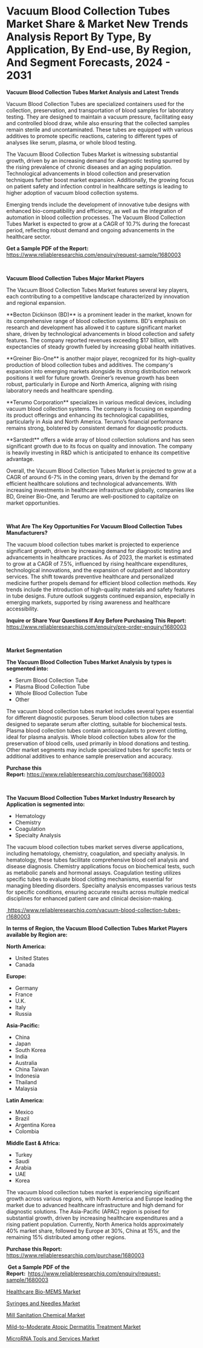 <p><h1>Vacuum Blood Collection Tubes Market Share & Market New Trends Analysis Report By Type, By Application, By End-use, By Region, And Segment Forecasts, 2024 - 2031</h1></p><p><strong>Vacuum Blood Collection Tubes Market Analysis and Latest Trends</strong></p>
<p><p>Vacuum Blood Collection Tubes are specialized containers used for the collection, preservation, and transportation of blood samples for laboratory testing. They are designed to maintain a vacuum pressure, facilitating easy and controlled blood draw, while also ensuring that the collected samples remain sterile and uncontaminated. These tubes are equipped with various additives to promote specific reactions, catering to different types of analyses like serum, plasma, or whole blood testing.</p><p>The Vacuum Blood Collection Tubes Market is witnessing substantial growth, driven by an increasing demand for diagnostic testing spurred by the rising prevalence of chronic diseases and an aging population. Technological advancements in blood collection and preservation techniques further boost market expansion. Additionally, the growing focus on patient safety and infection control in healthcare settings is leading to higher adoption of vacuum blood collection systems.</p><p>Emerging trends include the development of innovative tube designs with enhanced bio-compatibility and efficiency, as well as the integration of automation in blood collection processes. The Vacuum Blood Collection Tubes Market is expected to grow at a CAGR of 10.7% during the forecast period, reflecting robust demand and ongoing advancements in the healthcare sector.</p></p>
<p><strong>Get a Sample PDF of the Report:&nbsp;</strong> <a href="https://www.reliableresearchiq.com/enquiry/request-sample/1680003?utm_campaign=1088&utm_medium=2&utm_source=Github&utm_content=ia&utm_term=14102024&utm_id=vacuum-blood-collection-tubes">https://www.reliableresearchiq.com/enquiry/request-sample/1680003</a></p>
<p>&nbsp;</p>
<p><strong>Vacuum Blood Collection Tubes Major Market Players</strong></p>
<p><p>The Vacuum Blood Collection Tubes Market features several key players, each contributing to a competitive landscape characterized by innovation and regional expansion. </p><p>**Becton Dickinson (BD)** is a prominent leader in the market, known for its comprehensive range of blood collection systems. BD's emphasis on research and development has allowed it to capture significant market share, driven by technological advancements in blood collection and safety features. The company reported revenues exceeding $17 billion, with expectancies of steady growth fueled by increasing global health initiatives.</p><p>**Greiner Bio-One** is another major player, recognized for its high-quality production of blood collection tubes and additives. The company's expansion into emerging markets alongside its strong distribution network positions it well for future growth. Greiner’s revenue growth has been robust, particularly in Europe and North America, aligning with rising laboratory needs and healthcare spending.</p><p>**Terumo Corporation** specializes in various medical devices, including vacuum blood collection systems. The company is focusing on expanding its product offerings and enhancing its technological capabilities, particularly in Asia and North America. Terumo’s financial performance remains strong, bolstered by consistent demand for diagnostic products.</p><p>**Sarstedt** offers a wide array of blood collection solutions and has seen significant growth due to its focus on quality and innovation. The company is heavily investing in R&D which is anticipated to enhance its competitive advantage. </p><p>Overall, the Vacuum Blood Collection Tubes Market is projected to grow at a CAGR of around 6-7% in the coming years, driven by the demand for efficient healthcare solutions and technological advancements. With increasing investments in healthcare infrastructure globally, companies like BD, Greiner Bio-One, and Terumo are well-positioned to capitalize on market opportunities.</p></p>
<p>&nbsp;</p>
<p><strong>What Are The Key Opportunities For Vacuum Blood Collection Tubes Manufacturers?</strong></p>
<p><p>The vacuum blood collection tubes market is projected to experience significant growth, driven by increasing demand for diagnostic testing and advancements in healthcare practices. As of 2023, the market is estimated to grow at a CAGR of 7.5%, influenced by rising healthcare expenditures, technological innovations, and the expansion of outpatient and laboratory services. The shift towards preventive healthcare and personalized medicine further propels demand for efficient blood collection methods. Key trends include the introduction of high-quality materials and safety features in tube designs. Future outlook suggests continued expansion, especially in emerging markets, supported by rising awareness and healthcare accessibility.</p></p>
<p><strong>Inquire or Share Your Questions If Any Before Purchasing This Report:</strong> <a href="https://www.reliableresearchiq.com/enquiry/pre-order-enquiry/1680003?utm_campaign=1088&utm_medium=2&utm_source=Github&utm_content=ia&utm_term=14102024&utm_id=vacuum-blood-collection-tubes">https://www.reliableresearchiq.com/enquiry/pre-order-enquiry/1680003</a></p>
<p>&nbsp;</p>
<p><strong>Market Segmentation</strong></p>
<p><strong>The Vacuum Blood Collection Tubes Market Analysis by types is segmented into:</strong></p>
<p><ul><li>Serum Blood Collection Tube</li><li>Plasma Blood Collection Tube</li><li>Whole Blood Collection Tube</li><li>Other</li></ul></p>
<p><p>The vacuum blood collection tubes market includes several types essential for different diagnostic purposes. Serum blood collection tubes are designed to separate serum after clotting, suitable for biochemical tests. Plasma blood collection tubes contain anticoagulants to prevent clotting, ideal for plasma analysis. Whole blood collection tubes allow for the preservation of blood cells, used primarily in blood donations and testing. Other market segments may include specialized tubes for specific tests or additional additives to enhance sample preservation and accuracy.</p></p>
<p><strong>Purchase this Report:&nbsp;</strong><a href="https://www.reliableresearchiq.com/purchase/1680003?utm_campaign=1088&utm_medium=2&utm_source=Github&utm_content=ia&utm_term=14102024&utm_id=vacuum-blood-collection-tubes">https://www.reliableresearchiq.com/purchase/1680003</a></p>
<p>&nbsp;</p>
<p><strong>The Vacuum Blood Collection Tubes Market Industry Research by Application is segmented into:</strong></p>
<p><ul><li>Hematology</li><li>Chemistry</li><li>Coagulation</li><li>Specialty Analysis</li></ul></p>
<p><p>The vacuum blood collection tubes market serves diverse applications, including hematology, chemistry, coagulation, and specialty analysis. In hematology, these tubes facilitate comprehensive blood cell analysis and disease diagnosis. Chemistry applications focus on biochemical tests, such as metabolic panels and hormonal assays. Coagulation testing utilizes specific tubes to evaluate blood clotting mechanisms, essential for managing bleeding disorders. Specialty analysis encompasses various tests for specific conditions, ensuring accurate results across multiple medical disciplines for enhanced patient care and clinical decision-making.</p></p>
<p><a href="https://www.reliableresearchiq.com/vacuum-blood-collection-tubes-r1680003?utm_campaign=1088&utm_medium=2&utm_source=Github&utm_content=ia&utm_term=14102024&utm_id=vacuum-blood-collection-tubes">&nbsp;https://www.reliableresearchiq.com/vacuum-blood-collection-tubes-r1680003</a></p>
<p><strong>In terms of Region, the Vacuum Blood Collection Tubes Market Players available by Region are:</strong></p>
<p>
    <p> <strong> North America: </strong>
        <ul>
            <li>United States</li>
            <li>Canada</li>
        </ul>
        </p> 
    <p> <strong> Europe: </strong>
        <ul>
            <li>Germany</li>
            <li>France</li>
            <li>U.K.</li>
            <li>Italy</li>
            <li>Russia</li>
        </ul>
        </p> 
    <p> <strong> Asia-Pacific: </strong>
        <ul>
            <li>China</li>
            <li>Japan</li>
            <li>South Korea</li>
            <li>India</li>
            <li>Australia</li>
            <li>China Taiwan</li>
            <li>Indonesia</li>
            <li>Thailand</li>
            <li>Malaysia</li>
        </ul>
        </p> 
    <p> <strong> Latin America: </strong>
        <ul>
            <li>Mexico</li>
            <li>Brazil</li>
            <li>Argentina Korea</li>
            <li>Colombia</li>
        </ul>
        </p> 
    <p> <strong> Middle East & Africa: </strong>
        <ul>
            <li>Turkey</li>
            <li>Saudi</li>
            <li>Arabia</li>
            <li>UAE</li>
            <li>Korea</li>
        </ul>
    </p>
    </p>
<p><p>The vacuum blood collection tubes market is experiencing significant growth across various regions, with North America and Europe leading the market due to advanced healthcare infrastructure and high demand for diagnostic solutions. The Asia-Pacific (APAC) region is poised for substantial growth, driven by increasing healthcare expenditures and a rising patient population. Currently, North America holds approximately 40% market share, followed by Europe at 30%, China at 15%, and the remaining 15% distributed among other regions.</p></p>
<p><strong>Purchase this Report: </strong><a href="https://www.reliableresearchiq.com/purchase/1680003?utm_campaign=1088&utm_medium=2&utm_source=Github&utm_content=ia&utm_term=14102024&utm_id=vacuum-blood-collection-tubes">https://www.reliableresearchiq.com/purchase/1680003</a></p>
<p>&nbsp;<strong>Get a Sample PDF of the Report:&nbsp;&nbsp;</strong><a href="https://www.reliableresearchiq.com/enquiry/request-sample/1680003?utm_campaign=1088&utm_medium=2&utm_source=Github&utm_content=ia&utm_term=14102024&utm_id=vacuum-blood-collection-tubes">https://www.reliableresearchiq.com/enquiry/request-sample/1680003</a></p>
<p><strong></strong></p>
<p><p><a href="https://github.com/wanvigsqmunsenr/Market-Research-Report-List-1/blob/main/healthcare-bio-mems-market.md?utm_campaign=1088&utm_medium=2&utm_source=Github&utm_content=ia&utm_term=14102024&utm_id=vacuum-blood-collection-tubes">Healthcare Bio-MEMS Market</a></p><p><a href="https://github.com/rovj3gerson/Market-Research-Report-List-1/blob/main/syringes-and-needles-market.md?utm_campaign=1088&utm_medium=2&utm_source=Github&utm_content=ia&utm_term=14102024&utm_id=vacuum-blood-collection-tubes">Syringes and Needles Market</a></p><p><a href="https://www.linkedin.com/pulse/mill-sanitation-chemical-market-trends-insights-type-application-mseqe?utm_campaign=1088&utm_medium=2&utm_source=Github&utm_content=ia&utm_term=14102024&utm_id=vacuum-blood-collection-tubes">Mill Sanitation Chemical Market</a></p><p><a href="https://www.linkedin.com/pulse/mild-to-moderate-atopic-dermatitis-treatment-market-global-89isc?utm_campaign=1088&utm_medium=2&utm_source=Github&utm_content=ia&utm_term=14102024&utm_id=vacuum-blood-collection-tubes">Mild-to-Moderate Atopic Dermatitis Treatment Market</a></p><p><a href="https://www.linkedin.com/pulse/microrna-tools-services-market-segmentation-geographical-7oo6c?utm_campaign=1088&utm_medium=2&utm_source=Github&utm_content=ia&utm_term=14102024&utm_id=vacuum-blood-collection-tubes">MicroRNA Tools and Services Market</a></p></p>